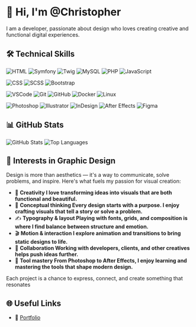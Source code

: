 <h1>👋 Hi, I'm @Christopher </h1>

I am a developer, passionate about design who loves creating creative and functional digital experiences.

## 🛠️ Technical Skills

![HTML](https://img.shields.io/badge/HTML5-E34F26?logo=html5&logoColor=white&style=plastic)
![Symfony](https://img.shields.io/badge/Symfony-000000?logo=symfony&logoColor=white&style=plastic)
![Twig](https://img.shields.io/badge/Twig-0C7C3F?logo=twig&logoColor=white&style=plastic)
![MySQL](https://img.shields.io/badge/MySQL-4479A1?logo=mysql&logoColor=white&style=plastic)
![PHP](https://img.shields.io/badge/PHP-777BB4?logo=php&logoColor=white&style=plastic)
![JavaScript](https://img.shields.io/badge/JavaScript-F7DF1E?logo=javascript&logoColor=black&style=plastic)

![CSS](https://img.shields.io/badge/CSS3-1572B6?logo=css3&logoColor=white&style=plastic)
![SCSS](https://img.shields.io/badge/SCSS-CD6799?logo=sass&logoColor=white&style=plastic)
![Bootstrap](https://img.shields.io/badge/Bootstrap-7952B3?logo=bootstrap&logoColor=white&style=plastic)

![VSCode](https://img.shields.io/badge/VSCode-007ACC?logo=visual-studio-code&logoColor=white&style=plastic)
![Git](https://img.shields.io/badge/Git-F05032?logo=git&logoColor=white&style=plastic)
![GitHub](https://img.shields.io/badge/GitHub-181717?logo=github&logoColor=white&style=plastic)
![Docker](https://img.shields.io/badge/Docker-2496ED?logo=docker&logoColor=white&style=plastic)
![Linux](https://img.shields.io/badge/Linux-FCC624?logo=linux&logoColor=black&style=plastic)

![Photoshop](https://img.shields.io/badge/Photoshop-31A8FF?logo=adobe-photoshop&logoColor=white&style=plastic)
![Illustrator](https://img.shields.io/badge/Illustrator-FF9A00?logo=adobe-illustrator&logoColor=white&style=plastic)
![InDesign](https://img.shields.io/badge/InDesign-FF3366?logo=adobe-indesign&logoColor=white&style=plastic)
![After Effects](https://img.shields.io/badge/After%20Effects-9999FF?logo=adobe-after-effects&logoColor=white&style=plastic)
![Figma](https://img.shields.io/badge/Figma-F24E1E?logo=figma&logoColor=white&style=plastic)

## 📊 GitHub Stats

<img src="https://github-readme-stats.vercel.app/api?username=Christopher0787&show_icons=true&theme=radical" alt="GitHub Stats"/> <img src="https://github-readme-stats.vercel.app/api/top-langs/?username=Christopher0787&layout=compact&theme=radical" alt="Top Languages"/>

## 🎯 Interests in Graphic Design

Design is more than aesthetics — it's a way to communicate, solve problems, and inspire. Here's what fuels my passion for visual creation:

- 🎨 **Creativity I love transforming ideas into visuals that are both functional and beautiful.**
- 🧠 **Conceptual thinking Every design starts with a purpose. I enjoy crafting visuals that tell a story or solve a problem.** 
- ✍️ **Typography & layout Playing with fonts, grids, and composition is where I find balance between structure and emotion.**
- 🎬 **Motion & interaction I explore animation and transitions to bring static designs to life.**
- 🤝 **Collaboration Working with developers, clients, and other creatives helps push ideas further.**  
- 🧰 **Tool mastery From Photoshop to After Effects, I enjoy learning and mastering the tools that shape modern design.**

Each project is a chance to express, connect, and create something that resonates

## 🌐 Useful Links

- 🔗 [Portfolio](https://tonsiteperso.com)















